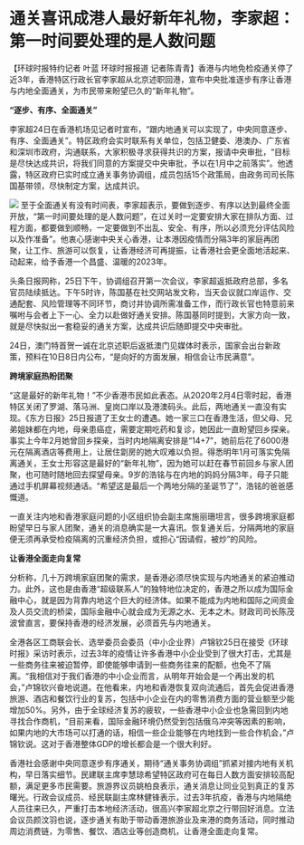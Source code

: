 # 通关喜讯成港人最好新年礼物，李家超：第一时间要处理的是人数问题

【环球时报特约记者 叶蓝 环球时报报道
记者陈青青】香港与内地免检疫通关停了近3年，香港特区行政长官李家超从北京述职回港，宣布中央批准逐步有序让香港与内地全面通关，为市民带来盼望已久的“新年礼物”。

**“逐步、有序、全面通关”**

李家超24日在香港机场见记者时宣布，“跟内地通关可以实现了，中央同意逐步、有序、全面通关”。特区政府会实时联系有关单位，包括卫健委、港澳办、广东省和深圳市政府，沟通联系，大家积极寻求获得共识的方案，报请中央审批，“目标是尽快达成共识，将我们同意的方案提交中央审批，予以在1月中之前落实”。他透露，特区政府已实时成立通关事务协调组，成员包括15个政策局，由政务司司长陈国基带领，尽快制定方案，达成共识。

![](https://inews.gtimg.com/newsapp_bt/0/15576755981/1000)
至于全面通关有没有时间表，李家超表示，要做到逐步、有序以达到最终全面开放，“第一时间要处理的是人数问题”，在过关时一定要安排大家在排队方面、过程方面，都要做到顺畅，一定要做到不出乱、安全、有序，所以必须充分评估风险以及作准备”。他衷心感谢中央关心香港，让本港因疫情而分隔3年的家庭再团聚，让工作、旅游可以恢复，让香港经济可再提振，让香港社会更全面地活起来、动起来，给予香港一个昌盛、温暖的2023年。

头条日报网称，25日下午，协调组召开第一次会议，李家超返抵政府总部，多名官员陆续抵达。下午5时许，陈国基在社交网站发文称，当天会议就口岸运作、交通配套、风险管理等不同环节，商讨并协调所需准备工作，而行政长官也特意前来嘱咐与会者上下一心、全力以赴做好通关安排。陈国基同时提到，大家方向一致，就是尽快拟出一套稳妥的通关方案，达成共识后随即提交中央审批。

24日，澳门特首贺一诚在北京述职后返抵澳门见媒体时表示，国家会出台新政策，预料在10日8日内公布，“是向好的方面发展，相信会让市民满意”。

**跨境家庭热盼团聚**

“这是最好的新年礼物！”不少香港市民如此表态。从2020年2月4日零时起，香港特区关闭了罗湖、落马洲、皇岗口岸以及港澳码头。此后，两地通关一直没有实现。《东方日报》25日报道了王女士的遭遇。她一家三口在香港生活，但父母、兄弟姐妹都在内地，母亲患癌症，需要定期吃药和复诊，她因此一直盼望回乡探亲。事实上今年2月她曾回乡探亲，当时内地隔离安排是“14+7”，她前后花了6000港元在隔离酒店等费用上，让居住劏房的她大叹难以负担。得悉明年1月可落实免隔离通关，王女士形容这是最好的“新年礼物”，因为她可以赶在春节前回乡与家人团聚，也可随时随地回去探望母亲。9岁的浩铭与在内地的妈妈分隔3年，母子只能通过手机屏幕视频通话。“希望这是最后一个两地分隔的圣诞节了”，浩铭的爸爸感慨道。

一直关注内地和香港家庭问题的小区组织协会副主席施丽珊坦言，很多跨境家庭都盼望早日与家人团聚，通关的消息确实是一大喜讯。恢复通关后，分隔两地的家庭便无须再承受检疫隔离的沉重经济负担，或担心“因请假，被炒”的风险。

**让香港全面走向复常**

分析称，几十万跨境家庭团聚的需求，是香港必须尽快实现与内地通关的紧迫推动力。此外，这也是由香港“超级联系人”的独特地位决定的，香港之所以成为国际金融中心，就是因为背靠内地这个巨大的经济体。如果不能成为内地和国际之间资金及人员交流的桥梁，国际金融中心就会成为无源之水、无本之木。财政司司长陈茂波曾直言，要保持香港的经济发展，必须首先与内地通关。

全港各区工商联会长、选举委员会委员（中小企业界）卢锦钦25日在接受《环球时报》采访时表示，过去3年的疫情让许多香港中小企业受到了很大打击，尤其是一些商务往来被迫暂停，即使能够申请到一些商务往来的配额，也免不了隔离。“我相信对于我们香港的中小企业而言，从明年开始会是一个再出发的机会，”卢锦钦兴奋地说道。在他看来，内地和香港恢复双向流通后，首先会促进香港旅游、酒店和餐饮行业的复苏，包括中小企业在内的零售消费方面的营业额至少能增加50%。另外，由于全球经济复苏的疲软，一些香港中小企业也急需回到内地寻找合作商机，“目前来看，国际金融环境仍然受到包括俄乌冲突等因素的影响，如果内地的大市场可以打通的话，相信一些企业能够在内地找到一些合作机会，”卢锦钦说。这对于香港整体GDP的增长都会是一个很大利好。

香港社会感谢中央同意逐步有序通关，期待“通关事务协调组”抓紧对接内地有关机构，早日落实细节。民建联主席李慧琼希望特区政府可在每日人数方面安排较高配额，满足更多市民需要。旅游界议员姚柏良表示，通关消息让同业见到真正的复苏曙光。行政会议成员、经民联副主席林健锋表示，过去3年抗疫，香港与内地隔绝人员往来已久，严重打击本地经济活动，很高兴李家超北京之行带回好消息。立法会议员颜汶羽也说，逐步通关有助于带动香港旅游业及来港的商务活动，同时推动周边消费链，为零售、餐饮、酒店业等创造商机，让香港全面走向复常。

